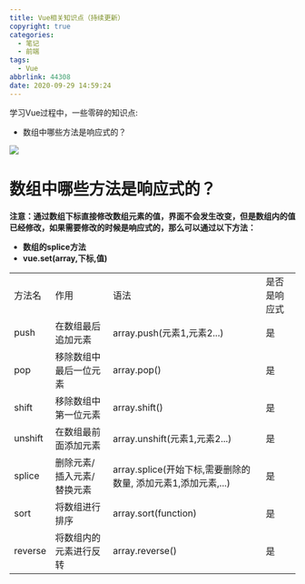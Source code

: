 ```yaml
---
title: Vue相关知识点（持续更新）
copyright: true
categories:
  - 笔记
  - 前端
tags:
  - Vue
abbrlink: 44308
date: 2020-09-29 14:59:24
---
```




学习Vue过程中，一些零碎的知识点:

- 数组中哪些方法是响应式的？



![](https://res.cloudinary.com/junpzx/image/upload/v1600667958/Vue相关/Vue入门/logo_j4jkbw.png)

<!-- less -->





# 数组中哪些方法是响应式的？

**注意：通过数组下标直接修改数组元素的值，界面不会发生改变，但是数组内的值已经修改，如果需要修改的时候是响应式的，那么可以通过以下方法：**

- **数组的splice方法**
- **vue.set(array,下标,值)**

 <table>
     <tr>
         <td>方法名</td>
         <td>作用</td>
         <td>语法</td>
         <td>是否是响应式</td>
     </tr>
     <tr>
         <td>push</td>
         <td>在数组最后追加元素</td>
         <td>array.push(元素1,元素2...)</td>
         <td>是</td>
     </tr>
     <tr>
         <td>pop</td>
         <td>移除数组中最后一位元素</td>
         <td>array.pop()</td>
         <td>是</td>
     </tr>
      <tr>
         <td>shift</td>
         <td>移除数组中第一位元素</td>
         <td>array.shift()</td>
         <td>是</td>
     </tr>
      <tr>
         <td>unshift</td>
         <td>在数组最前面添加元素</td>
         <td>array.unshift(元素1,元素2...)</td>
         <td>是</td>
     </tr>
      <tr>
         <td>splice</td>
         <td>删除元素/插入元素/替换元素</td>
         <td>array.splice(开始下标,需要删除的数量, 添加元素1,添加元素,...)</td>
         <td>是</td>
     </tr>
      <tr>
         <td>sort</td>
         <td>将数组进行排序</td>
         <td>array.sort(function)</td>
         <td>是</td>
     </tr>
      <tr>
         <td>reverse</td>
         <td>将数组内的元素进行反转</td>
         <td>array.reverse()</td>
         <td>是</td>
     </tr>
 </table>

